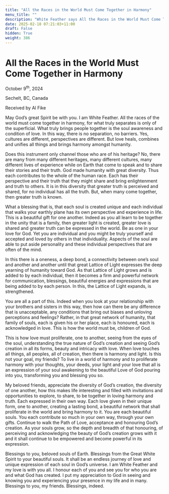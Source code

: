 ```yaml
---
title: "All the Races in the World Must Come Together in Harmony"
menu_title: ""
description: "White Feather says All the Races in the World Must Come Together in Harmony"
date: 2025-02-18 07:21:03+11:00
draft: False
hidden: True
weight: 386
---
```

# All the Races in the World Must Come Together in Harmony 

October 9<sup>th</sup>, 2024

Sechelt, BC, Canada

Received by Al Fike 

May God’s great Spirit be with you. I am White Feather. All the races of the world must come together in harmony, for what truly separates is only of the superficial. What truly brings people together is the soul awareness and condition of love. In this way, there is no separation, no barriers. Yes, cultures are different, perspectives are different. But love heals, combines and unifies all things and brings harmony amongst humanity. 

Does this instrument only channel those who are of his heritage? No, there are many from many different heritages, many different cultures, many different lives of experience while on Earth that come to speak and to share their stories and their truth. God made humanity with great diversity. Thus each contributes to the whole of the human race. Each has their perspective and their truth that they might share and bring enlightenment and truth to others. It is in this diversity that greater truth is perceived and shared, for no individual has all the truth. But, when many come together, then greater truth is known. 

What a blessing that is, that each soul is created unique and each individual that walks your earthly plane has its own perspective and experience in life. This is a beautiful gift for one another. Indeed as you all learn to be together in the unity that is a family, then greater light is created, greater love is shared and greater truth can be expressed in the world. Be as one in your love for God. Yet you are individual and you might be truly yourself and accepted and loved by others in that individuality. Aspects of the soul are able to put aside personality and these individual perspectives that are often of the mind. 

In this there is a oneness, a deep bond, a connectivity between one’s soul and another and another until that great Lattice of Light expresses the deep yearning of humanity toward God. As that Lattice of Light grows and is added to by each individual, then it becomes a firm and powerful network for communication, blessings, beautiful energies and expressions that are being added to by each person. In this, the Lattice of Light expands, is strengthened. 

You are all a part of this. Indeed when you look at your relationship with your brothers and sisters in this way, then how can there be any difference that is unacceptable, any conditions that bring out biases and unloving perceptions and feelings? Rather, in that great network of humanity, that family of souls, each is given his or her place, each is honoured, each is acknowledged in love. This is how the world must be, children of God. 

This is how love must proliferate, one to another, seeing from the eyes of the soul, understanding the true nature of God’s creation and seeing God’s creation in all its forms, beauty and intricacy with love. When love touches all things, all peoples, all of creation, then there is harmony and light. Is this not your goal, my friends? To live in a world of harmony and to proliferate harmony with your thoughts, your deeds, your light and your love that all is an expression of your soul awakening to the beautiful Love of God pouring into you, transforming you and blessing you so.

My beloved friends, appreciate the diversity of God’s creation, the diversity of one another, how this makes life interesting and filled with invitations and opportunities to explore, to share, to be together in loving harmony and truth. Each expressed in their own way. Each love given in their unique form, one to another, creating a lasting bond, a beautiful network that shall proliferate in the world and bring harmony to it. You are each beautiful souls. You each contribute so much in your own way, through your own gifts. Continue to walk the Path of Love, acceptance and honouring God’s creation. As your souls grow, so the depth and breadth of that honouring, of perceiving and acknowledging the beauty of God’s creation grows with it and it shall continue to be empowered and become powerful in its expression. 

Blessings to you, beloved souls of Earth. Blessings from the Great White Spirit to your beautiful souls. It shall be an endless journey of love and unique expression of each soul in God’s universe. I am White Feather and my love is with you all. I honour each of you and see you for who you are and what God has created. I put my appreciation to God in seeing and knowing you and experiencing your presence in my life and in many. Blessings to you, my friends. Blessings, indeed.